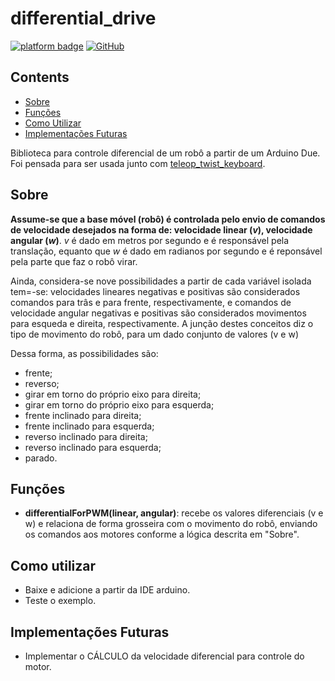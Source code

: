 
# differential_drive

[![platform badge](https://img.shields.io/badge/platform-Arduino-orange.svg)](https://github.com/arduino)
[![GitHub](https://img.shields.io/github/license/mashape/apistatus.svg)](https://github.com/JoaoLopesF/SerialDebug/blob/master/LICENSE.txt)

## Contents

- [Sobre](#sobre)
- [Funções](#funções)
- [Como Utilizar](#como-utilizar)
- [Implementações Futuras](#implementações-futuras)

Biblioteca para controle diferencial de um robô a partir de um Arduino Due.
Foi pensada para ser usada junto com [teleop_twist_keyboard](https://index.ros.org/r/teleop_twist_keyboard/#foxy).

## Sobre

**Assume-se que a base móvel (robô) é controlada pelo envio de comandos de velocidade desejados na forma de: velocidade linear (*v*), velocidade angular (*w*)**.  *v* é dado em metros por segundo e é responsável pela translação, equanto que *w* é dado em radianos por segundo e é reponsável pela parte que faz o robô virar.

Ainda, considera-se nove possibilidades a partir de cada variável isolada tem=-se: velocidades lineares negativas e positivas são considerados comandos para trâs e para frente, respectivamente, e comandos de velocidade angular negativas e positivas são considerados movimentos para esqueda e direita, respectivamente. A junção destes conceitos diz o tipo de movimento do robô, para um dado conjunto de valores (v e w)

Dessa forma, as possibilidades são:
- frente;
- reverso;
- girar em torno do próprio eixo para direita;
- girar em torno do próprio eixo para esquerda;
- frente inclinado para direita;
- frente inclinado para esquerda;
- reverso inclinado para direita;
- reverso inclinado para esquerda;
- parado.

## Funções

- **differentialForPWM(linear, angular)**: recebe os valores diferenciais (v e w) e relaciona de forma grosseira com o movimento do robô, enviando os comandos aos motores conforme a lógica descrita em "Sobre".

## Como utilizar

- Baixe e adicione a partir da IDE arduino.
- Teste o exemplo.

## Implementações Futuras

- Implementar o CÁLCULO da velocidade diferencial para controle do motor.
